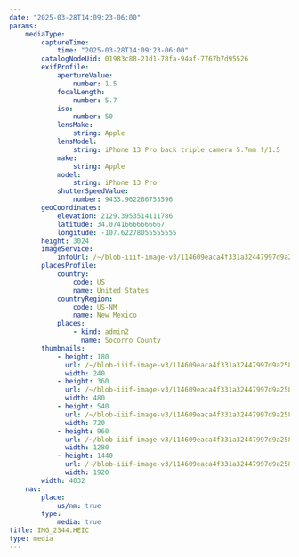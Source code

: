 ```yaml
---
date: "2025-03-28T14:09:23-06:00"
params:
    mediaType:
        captureTime:
            time: "2025-03-28T14:09:23-06:00"
        catalogNodeUid: 01983c88-21d1-78fa-94af-7767b7d95526
        exifProfile:
            apertureValue:
                number: 1.5
            focalLength:
                number: 5.7
            iso:
                number: 50
            lensMake:
                string: Apple
            lensModel:
                string: iPhone 13 Pro back triple camera 5.7mm f/1.5
            make:
                string: Apple
            model:
                string: iPhone 13 Pro
            shutterSpeedValue:
                number: 9433.962286753596
        geoCoordinates:
            elevation: 2129.3953514111786
            latitude: 34.07416666666667
            longitude: -107.62278055555555
        height: 3024
        imageService:
            infoUrl: /~/blob-iiif-image-v3/114609eaca4f331a32447997d9a2581c29d70e6be3c55d222cf616b216107cad/info.json
        placesProfile:
            country:
                code: US
                name: United States
            countryRegion:
                code: US-NM
                name: New Mexico
            places:
                - kind: admin2
                  name: Socorro County
        thumbnails:
            - height: 180
              url: /~/blob-iiif-image-v3/114609eaca4f331a32447997d9a2581c29d70e6be3c55d222cf616b216107cad/full/240%2C180/0/default.jpg
              width: 240
            - height: 360
              url: /~/blob-iiif-image-v3/114609eaca4f331a32447997d9a2581c29d70e6be3c55d222cf616b216107cad/full/480%2C360/0/default.jpg
              width: 480
            - height: 540
              url: /~/blob-iiif-image-v3/114609eaca4f331a32447997d9a2581c29d70e6be3c55d222cf616b216107cad/full/720%2C540/0/default.jpg
              width: 720
            - height: 960
              url: /~/blob-iiif-image-v3/114609eaca4f331a32447997d9a2581c29d70e6be3c55d222cf616b216107cad/full/1280%2C960/0/default.jpg
              width: 1280
            - height: 1440
              url: /~/blob-iiif-image-v3/114609eaca4f331a32447997d9a2581c29d70e6be3c55d222cf616b216107cad/full/1920%2C1440/0/default.jpg
              width: 1920
        width: 4032
    nav:
        place:
            us/nm: true
        type:
            media: true
title: IMG_2344.HEIC
type: media
---
```

